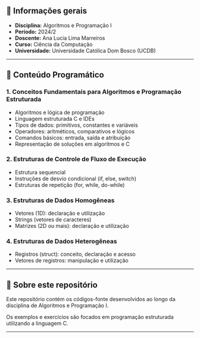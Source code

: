 ## 📘 Informações gerais

* **Disciplina:** Algoritmos e Programação I
* **Período:** 2024/2
* **Doscente:** Ana Lucia Lima Marreiros
* **Curso:** Ciência da Computação
* **Universidade:** Universidade Católica Dom Bosco (UCDB)

---

## 🧾 Conteúdo Programático

### 1. Conceitos Fundamentais para Algoritmos e Programação Estruturada

* Algoritmos e lógica de programação
* Linguagem estruturada C e IDEs
* Tipos de dados: primitivos, constantes e variáveis
* Operadores: aritméticos, comparativos e lógicos
* Comandos básicos: entrada, saída e atribuição
* Representação de soluções em algoritmos e C

### 2. Estruturas de Controle de Fluxo de Execução

* Estrutura sequencial
* Instruções de desvio condicional (if, else, switch)
* Estruturas de repetição (for, while, do-while)

### 3. Estruturas de Dados Homogêneas

* Vetores (1D): declaração e utilização
* Strings (vetores de caracteres)
* Matrizes (2D ou mais): declaração e utilização

### 4. Estruturas de Dados Heterogêneas

* Registros (struct): conceito, declaração e acesso
* Vetores de registros: manipulação e utilização

---

## 📂 Sobre este repositório

Este repositório contém os códigos-fonte desenvolvidos ao longo da disciplina de Algoritmos e Programação I.

Os exemplos e exercícios são focados em programação estruturada utilizando a linguagem C.

---
